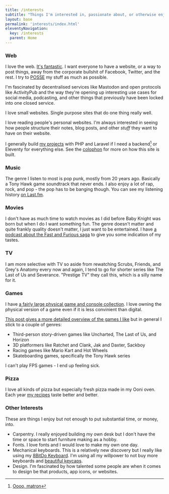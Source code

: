 ```yaml
---
title: /interests
subtitle: "Things I'm interested in, passionate about, or otherwise enjoy. <br>See more in the [/interests directory](https://chrisburnell.github.io/interests-directory/)."
layout: base
permalink: 'interests/index.html'
eleventyNavigation:
  key: /interests
  parent: Home
---
```


### Web

I love the web. [It's fantastic](https://rknight.me/blog/the-web-is-fantastic/). I want everyone to have a website, or a way to post things, away from the corporate bullshit of Facebook, Twitter, and the rest. I try to [POSSE](https://indieweb.org/POSSE) my stuff as much as possible.

I'm fascinated by decentralised services like Mastodon and open protocols like ActivityPub and the way they're opening up interesting use cases for social media, podcasting, and other things that previously have been locked into one closed service.

I love small websites. Single purpose sites that do one thing really well. 

I love reading people's personal websites. I'm always interested in seeing how people structure their notes, blog posts, and other _stuff_ they want to have on their website.

I generally build [my projects](/projects) with PHP and Laravel if I need a backend[^1] or Eleventy for everything else. See the [colophon](/about/colophon) for more on how this site is built.

### Music

The genre I listen to most is pop punk, mostly from 20 years ago. Basically a Tony Hawk game soundtrack that never ends. I also enjoy a lot of rap, rock, and pop - the pop has to be banging though. You can see my listening history [on Last.fm](https://www.last.fm/user/rknightuk).

### Movies

I don't have as much time to watch movies as I did before Baby Knight was born but when I do I want something fun. The genre doesn't matter and quite frankly quality doesn't matter, I just want to be entertained. I have [a podcast about the Fast and Furious saga](https://wegot.family) to give you some indication of my tastes.

### TV

I am more selective with TV so aside from rewatching Scrubs, Friends, and Grey's Anatomy every now and again, I tend to go for shorter series like The Last of Us and Severance. "Prestige TV" they call this, which is a silly name for it.

### Games

I have [a fairly large physical game and console collection](/collections/games). I love owning the physical version of a game even if it is less convinient than digital.

[This post gives a more detailed overview of the games I like](https:/rknight.me/blog/my-favourite-games/) but in general I stick to a couple of genres:

- Third-person story-driven games like Uncharted, The Last of Us, and Horizon
- 3D platformers like Ratchet and Clank, Jak and Daxter, Sackboy
- Racing games like Mario Kart and Hot Wheels
- Skateboarding games, specifically the Tony Hawk series

I can't play FPS games - I end up feeling sick.

### Pizza

I love all kinds of pizza but especially fresh pizza made in my Ooni oven. Each year [my recipes](https://rknight.me/blog/one-year-of-pizza-making/) taste better and better. 

### Other Interests

These are things I enjoy but not enough to put substantial time, or money, into.

- Carpentry. I really enjoyed building my own desk but I don't have the time or space to start furniture making as a hobby.
- Fonts. I love fonts and I would love to make my own one day.
- Mechanical keyboards. This is a relatively new discovery but I really like using my [8BitDo Keyboard](https://rknight.me/blog/using-the-8bitdo-keyboard-on-macos/). I'm using all my willpower to not buy more keyboards and [beautiful keycaps](https://drop.com/buy/drop-bees-keys-gmk-zx-keycap-set?defaultSelectionIds=985577#signupv2).
- Design. I'm fascinated by how talented some people are when it comes to design be that products, app icons, or websites.

[^1]: [Oooo, matron](https://tenor.com/view/ooh-matron-kenneth-williams-carry-on-camping-gif-20834898)